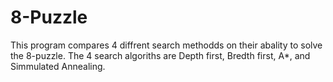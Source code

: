 # 8-Puzzle
This program compares 4 diffrent search methodds on their abality to solve the 8-puzzle. The 4 search algoriths are Depth first, Bredth first, A*, and Simmulated Annealing. 
